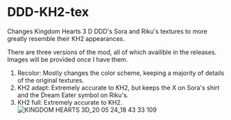 # DDD-KH2-tex
Changes Kingdom Hearts 3 D DDD's Sora and Riku's textures to more greatly resemble their KH2 appearances.

There are three versions of the mod, all of which availible in the releases. Images will be provided once I have them.
  1. Recolor: Mostly changes the color scheme, keeping a majority of details of the original textures.
  2. KH2 adapt: Extremely accurate to KH2, but keeps the X on Sora's shirt and the Dream Eater symbol on Riku's.
  3. KH2 full: Extremely accurate to KH2.
![KINGDOM HEARTS 3D_20 05 24_18 43 33 109](https://github.com/solt-frfr/DDD-KH2-tex/assets/150750679/226e7660-339a-4f97-8fa8-f21d0bba015f)
